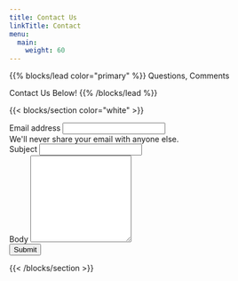 ```yaml
---
title: Contact Us
linkTitle: Contact
menu:
  main:
    weight: 60
---
```

{{% blocks/lead color="primary" %}}
Questions, Comments

Contact Us Below!
{{% /blocks/lead %}}

{{< blocks/section color="white" >}}
<form action="https://formsubmit.co/info@k0iro.com" method="POST">
  <div class="mb-3">
    <label for="InputEmail" class="form-label">Email address</label>
    <input name="email" type="email" class="form-control" id="InputEmail" aria-describedby="emailHelp">
    <div id="emailHelp" class="form-text">We'll never share your email with anyone else.</div>
  </div>
  <div class="mb-3">
    <label for="InputSubject" class="form-label">Subject</label>
    <input name="subject" type="string" class="form-control" id="InputSubject">
  </div>
  <div class="mb-3">
    <label for="InputBody" class="form-label">Body</label>
    <textarea name="body" type="string" class="form-control" id="InputBody" rows=10></textarea>
  </div>
  <button type="submit" class="btn btn-primary">Submit</button>
</form>
{{< /blocks/section >}}